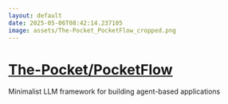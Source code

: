 ```yaml
---
layout: default
date: 2025-05-06T08:42:14.237105
image: assets/The-Pocket_PocketFlow_cropped.png
---
```


# [The-Pocket/PocketFlow](https://github.com/The-Pocket/PocketFlow)

Minimalist LLM framework for building agent-based applications
